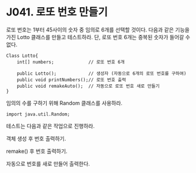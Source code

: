 # J041. 로또 번호 만들기
로또 번호는 1부터 45사이의 숫자 중 임의로 6개를 선택할 것이다. 다음과 같은 기능을 가진 Lotto 클래스를 만들고 테스트하라. 단, 로또 번호 6개는 중복된 숫자가 들어갈 수 없다.

```
Class Lotto{
    int[] numbers;             // 로또 번호 6개

    public Lotto();            // 생성자 (자동으로 6개의 로또 번호를 구하여)
    public void printNumbers();// 로또 번호 출력
    public void remakeAuto();  // 자동으로 로또 번호 새로 만들기
}
```
임의의 수를 구하기 위해 Random 클래스를 사용하라.
```
import java.util.Random;
```

테스트는 다음과 같은 작업으로 진행하라.

객체 생성 후 번호 출력하기.

remake() 후 번호 출력하기.

자동으로 번호를 새로 만들어 출력한다.
